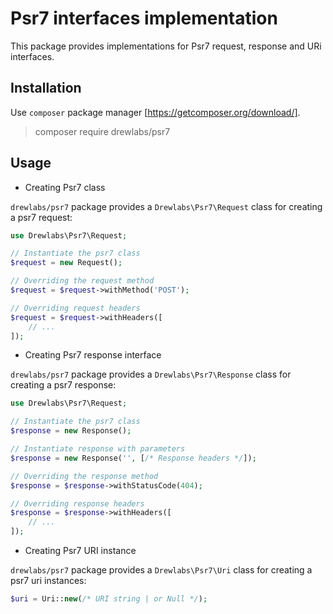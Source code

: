 # Psr7 interfaces implementation

This package provides implementations for Psr7 request, response and URi interfaces.

## Installation

Use `composer` package manager [https://getcomposer.org/download/].

> composer require drewlabs/psr7

## Usage

- Creating Psr7 class

`drewlabs/psr7` package provides a `Drewlabs\Psr7\Request` class for creating a psr7 request:

```php
use Drewlabs\Psr7\Request;

// Instantiate the psr7 class
$request = new Request();

// Overriding the request method
$request = $request->withMethod('POST');

// Overriding request headers
$request = $request->withHeaders([
    // ...
]);
```

- Creating Psr7 response interface

`drewlabs/psr7` package provides a `Drewlabs\Psr7\Response` class for creating a psr7 response:

```php
use Drewlabs\Psr7\Request;

// Instantiate the psr7 class
$response = new Response();

// Instantiate response with parameters
$response = new Response('', [/* Response headers */]);

// Overriding the response method
$response = $response->withStatusCode(404);

// Overriding response headers
$response = $response->withHeaders([
    // ...
]);
```

- Creating Psr7 URI instance

`drewlabs/psr7` package provides a `Drewlabs\Psr7\Uri` class for creating a psr7 uri instances:

```php
$uri = Uri::new(/* URI string | or Null */);
```
